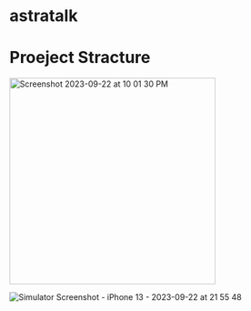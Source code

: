 # astratalk 

# Proeject Stracture

<img width="362" alt="Screenshot 2023-09-22 at 10 01 30 PM" src="https://github.com/aksamitsah/astratalk/assets/42860041/b5381bbf-ff2f-48c8-a2f0-f66d1a3ebd00">

![Simulator Screenshot - iPhone 13 - 2023-09-22 at 21 55 48](https://github.com/aksamitsah/astratalk/assets/42860041/4478b05e-484f-484c-a948-32d59bc7b303) 

